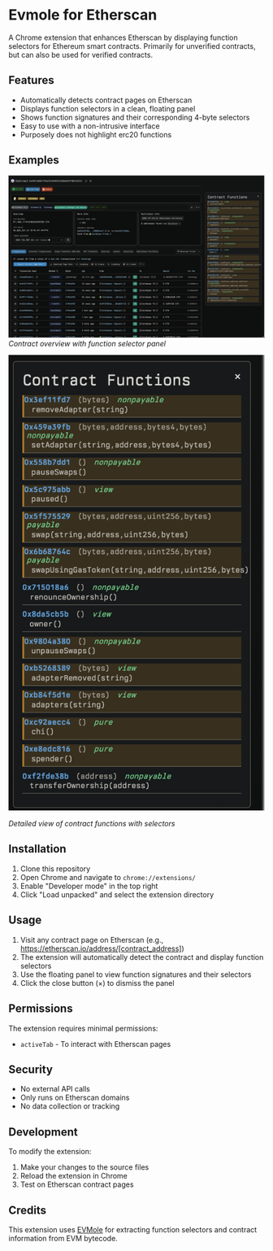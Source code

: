 # Evmole for Etherscan

A Chrome extension that enhances Etherscan by displaying function selectors for Ethereum smart contracts. Primarily for unverified contracts, but can also be used for verified contracts.

## Features

- Automatically detects contract pages on Etherscan
- Displays function selectors in a clean, floating panel
- Shows function signatures and their corresponding 4-byte selectors
- Easy to use with a non-intrusive interface
- Purposely does not highlight erc20 functions

## Examples

![Contract Overview](screenshot1.png)
*Contract overview with function selector panel*

![Function Details](screenshot2.png)

*Detailed view of contract functions with selectors*

## Installation

1. Clone this repository
2. Open Chrome and navigate to `chrome://extensions/`
3. Enable "Developer mode" in the top right
4. Click "Load unpacked" and select the extension directory

## Usage

1. Visit any contract page on Etherscan (e.g., https://etherscan.io/address/[contract_address])
2. The extension will automatically detect the contract and display function selectors
3. Use the floating panel to view function signatures and their selectors
4. Click the close button (×) to dismiss the panel

## Permissions

The extension requires minimal permissions:
- `activeTab` - To interact with Etherscan pages

## Security

- No external API calls
- Only runs on Etherscan domains
- No data collection or tracking

## Development

To modify the extension:
1. Make your changes to the source files
2. Reload the extension in Chrome
3. Test on Etherscan contract pages

## Credits

This extension uses [EVMole](https://github.com/cdump/evmole) for extracting function selectors and contract information from EVM bytecode.
